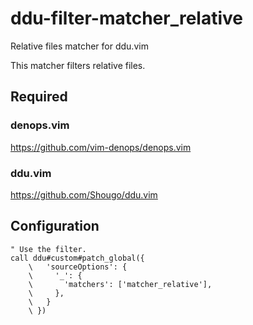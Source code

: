 # ddu-filter-matcher_relative

Relative files matcher for ddu.vim

This matcher filters relative files.

## Required

### denops.vim

https://github.com/vim-denops/denops.vim

### ddu.vim

https://github.com/Shougo/ddu.vim

## Configuration

```vim
" Use the filter.
call ddu#custom#patch_global({
    \   'sourceOptions': {
    \     '_': {
    \       'matchers': ['matcher_relative'],
    \     },
    \   }
    \ })
```
